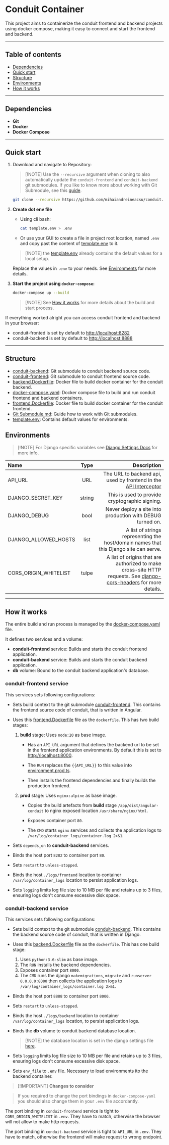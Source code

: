 # Conduit Container

This project aims to containerize the conduit frontend and backend projects using docker compose, making it easy to connect and start the frontend and backend.

---

## Table of contents

- [Dependencies](#dependencies)
- [Quick start](#quick-start)
- [Structure](#structure)
- [Environments](#environments)
- [How it works](#how-it-works)

---

## Dependencies

- **Git**
- **Docker**
- **Docker Compose**

---

## Quick start

1. Download and navigate to Repository:

    > [!NOTE] Use the `--recursive` argument when cloning to also automatically update the `conduit-frontend` and `conduit-backend` git submodules. If you like to know more about working with Git Submodule, see this [guide](./Git%20Submodule.md).

    ```bash
    git clone --recursive https://github.com/mihaiandreineacsu/conduit.git && cd conduit
    ```

1. **Create dot env file**

    - Using cli bash:

        ```bash
        cat template.env > .env
        ```

    - Or use your GUI to create a file in project root location, named `.env` and copy past the content of [template.env](./template.env) to it.

    > [!NOTE] the [template.env](./template.env) already contains the default values for a local setup.

    Replace the values in `.env` to your needs. See [Environments](#environments) for more details.

1. **Start the project using `docker-compose`:**

    ```bash
    docker-compose up --build
    ```

    > [!NOTE] See [How it works](#how-it-works) for more details about the build and start process.

If everything worked alright you can access conduit frontend and backend in your browser:

- conduit-fronted is set by default to <http://localhost:8282>
- conduit-backend is set by default to <http://localhost:8888>

---

## Structure

- [conduit-backend](./conduit-backend): Git submodule to conduit backend source code.
- [conduit-frontend](./conduit-frontend): Git submodule to conduit frontend source code.
- [backend.Dockerfile](./backend.Dockerfile): Docker file to build docker container for the conduit backend.
- [docker-compose.yaml](./docker-compose.yaml): Docker compose file to build and run conduit frontend and backend containers.
- [frontend.Dockerfile](./frontend.Dockerfile): Docker file to build docker container for the conduit frontend.
- [Git Submodule.md](./Git%20Submodule.md): Guide how to work with Git submodules.
- [template.env](./template.env): Contains default values for environments.

## Environments

> [!NOTE] For Django specific variables see [Django Settings Docs](https://docs.djangoproject.com/en/dev/ref/settings/) for more info.

| Name | Type | Description |
| :--- | :--: | ----------: |
| API_URL | URL | The URL to backend api, used by frontend in the [API Interceptor](./conduit-frontend/src/app/core/interceptors/api.interceptor.ts) |
| DJANGO_SECRET_KEY | string |  This is used to provide cryptographic signing. |
| DJANGO_DEBUG | bool | Never deploy a site into production with DEBUG turned on. |
| DJANGO_ALLOWED_HOSTS | list | A list of strings representing the host/domain names that this Django site can serve. |
| CORS_ORIGIN_WHITELIST | tulpe | A list of origins that are authorized to make cross-site HTTP requests. See [django-cors-headers](https://pypi.org/project/django-cors-headers/) for more details. |

---

## How it works

The entire build and run process is managed by the [docker-compose.yaml](./docker-compose.yaml) file.

It defines two services and a volume:

- **conduit-frontend** service: Builds and starts the conduit frontend application.
- **conduit-backend** service: Builds and starts the conduit backend application.
- **db** volume: Bound to the conduit backend application's database.

### **conduit-frontend** service

This services sets following configurations:

- Sets build context to the git submodule [conduit-frontend](./conduit-frontend/). This contains the frontend source code of conduit, that is written in Angular.

- Uses this [frontend.Dockerfile](./frontend.Dockerfile) file as the `dockerfile`. This has two build stages:

    1. **build** stage: Uses `node:20` as base image.

        - Has an `API_URL` argument that defines the backend url to be set in the frontend application environments. By default this is set to <http://localhost:8000>.

        - The `RUN` replaces the `{{API_URL}}` to this value into [environment.prod.ts](./conduit-frontend/src/environments/environment.prod.ts).

        - Then installs the frontend dependencies and finally builds the production frontend.

    1. **prod** stage: Uses `nginx:alpine` as base image.

        - Copies the build artefacts from **build** stage `/app/dist/angular-conduit` to nginx exposed location `/usr/share/nginx/html`.

        - Exposes container port `80`.

        - The `CMD` starts `nginx` services and collects the application logs to `/var/log/container_logs/container.log 2>&1`.

- Sets `depends_on` to **conduit-backend**  services.
- Binds the host port `8282` to container port `80`.
- Sets `restart` to `unless-stopped`.
- Binds the host `./logs/frontend` location to container `/var/log/container_logs` location to persist application logs.
- Sets `logging` limits log file size to 10 MB per file and retains up to 3 files, ensuring logs don't consume excessive disk space.

### **conduit-backend** service

This services sets following configurations:

- Sets build context to the git submodule [conduit-backend](./conduit-backend/). This contains the backend source code of conduit, that is written in Django.

- Uses this [backend.Dockerfile](./backend.Dockerfile) file as the `dockerfile`. This has one build stage:

    1. Uses `python:3.6-slim` as base image.
    1. The `RUN` installs the backend dependencies.
    1. Exposes container port `8000`.
    1. The `CMD` runs the django `makemigrations`, `migrate` and `runserver 0.0.0.0:8000` then collects the application logs to `/var/log/container_logs/container.log 2>&1`.

- Binds the host port `8888` to container port `8000`.
- Sets `restart` to `unless-stopped`.
- Binds the host `./logs/backend` location to container `/var/log/container_logs` location, to persist application logs.
- Binds the **db** volume to conduit backend database location.

    > [!NOTE] the database location is set in the django settings file [here](./conduit-backend/conduit/settings.py).

- Sets `logging` limits log file size to 10 MB per file and retains up to 3 files, ensuring logs don't consume excessive disk space.
- Sets `env_file` to `.env` file. Necessary to load environments ito the backend container.

> [!IMPORTANT] **Changes to consider**

> If you required to change the port bindings in `docker-compose-yaml` you should also change them in your `.env` file accordantly.

The port binding in `conduit-frontend` service is tight to `CORS_ORIGIN_WHITELIST` in `.env`. They have to match, otherwise the browser will not allow to make http requests.

The port binding in `conduit-backend` service is tight to `API_URL` in `.env`. They have to match, otherwise the frontend will make request to wrong endpoint.
